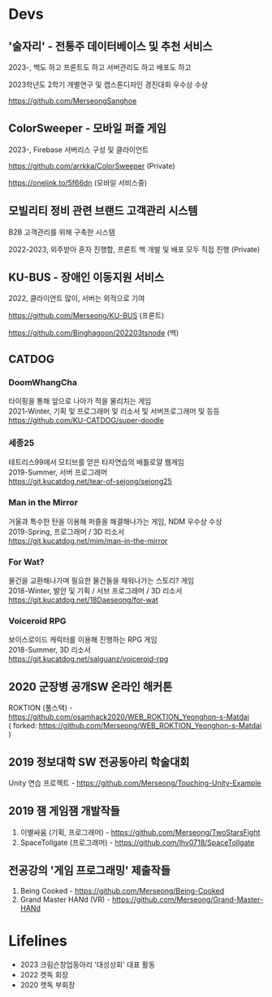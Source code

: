# Devs

## '술자리' - 전통주 데이터베이스 및 추천 서비스

2023-, 백도 하고 프론트도 하고 서버관리도 하고 배포도 하고

2023학년도 2학기 개별연구 및 캡스톤디자인 경진대회 우수상 수상

https://github.com/MerseongSanghoe

## ColorSweeper - 모바일 퍼즐 게임

2023-, Firebase 서버리스 구성 및 클라이언트

https://github.com/arrkka/ColorSweeper (Private)

https://onelink.to/5f66dn (모바일 서비스중)

## 모빌리티 정비 관련 브랜드 고객관리 시스템

B2B 고객관리를 위해 구축한 시스템

2022-2023, 외주받아 혼자 진행함, 프론트 백 개발 및 배포 모두 직접 진행 (Private)

## KU-BUS - 장애인 이동지원 서비스

2022, 클라이언트 많이, 서버는 외적으로 기여

https://github.com/Merseong/KU-BUS (프론트)

https://github.com/Binghagoon/202203tsnode (백)

## CATDOG

### DoomWhangCha

타이핑을 통해 앞으로 나아가 적을 물리치는 게임  
2021-Winter, 기획 및 프로그래머 및 리소서 및 서버프로그래머 및 등등  
https://github.com/KU-CATDOG/super-doodle

### 세종25

테트리스99에서 모티브를 얻은 타자연습의 배틀로얄 웹게임  
2019-Summer, 서버 프로그래머  
https://git.kucatdog.net/tear-of-sejong/sejong25

### Man in the Mirror

거울과 특수한 탄을 이용해 퍼즐을 해결해나가는 게임, NDM 우수상 수상  
2019-Spring, 프로그래머 / 3D 리소서  
https://git.kucatdog.net/mim/man-in-the-mirror  

### For Wat?

물건을 교환해나가며 필요한 물건들을 채워나가는 스토리? 게임  
2018-Winter, 발안 및 기획 / 서브 프로그래머 / 3D 리소서  
https://git.kucatdog.net/18Daeseong/for-wat

### Voiceroid RPG

보이스로이드 캐릭터를 이용해 진행하는 RPG 게임  
2018-Summer, 3D 리소서  
https://git.kucatdog.net/salguanz/voiceroid-rpg

## 2020 군장병 공개SW 온라인 해커톤

ROKTION (풀스택) - https://github.com/osamhack2020/WEB_ROKTION_Yeonghon-s-Matdai  
( forked: https://github.com/Merseong/WEB_ROKTION_Yeonghon-s-Matdai )

## 2019 정보대학 SW 전공동아리 학술대회

Unity 연습 프로젝트 - https://github.com/Merseong/Touching-Unity-Example

## 2019 잼 게임잼 개발작들

1. 이별싸움 (기획, 프로그래머) - https://github.com/Merseong/TwoStarsFight
2. SpaceTollgate (프로그래머) - https://github.com/lhy0718/SpaceTollgate

## 전공강의 '게임 프로그래밍' 제출작들

1. Being Cooked - https://github.com/Merseong/Being-Cooked
2. Grand Master HANd (VR) - https://github.com/Merseong/Grand-Master-HANd

# Lifelines

* 2023 크림슨창업동아리 '대성상회' 대표 활동
* 2022 캣독 회장
* 2020 캣독 부회장
